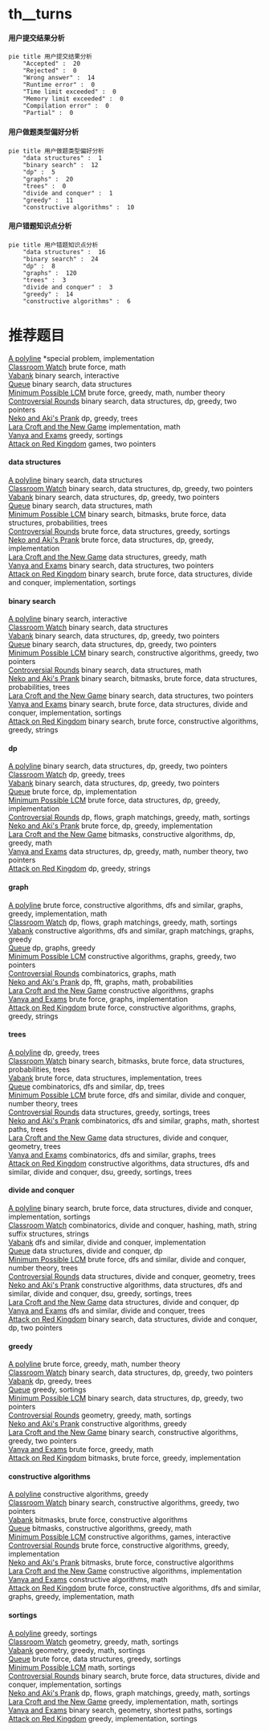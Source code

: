 # th__turns
<!-- tabs:start -->
#### **用户提交结果分析**

```mermaid
pie title 用户提交结果分析
    "Accepted" :  20
    "Rejected" :  0
    "Wrong answer" :  14
    "Runtime error" :  0
    "Time limit exceeded" :  0
    "Memory limit exceeded" :  0
    "Compilation error" :  0
    "Partial" :  0
```
#### **用户做题类型偏好分析**

```mermaid
pie title 用户做题类型偏好分析
    "data structures" :  1
    "binary search" :  12
    "dp" :  5
    "graphs" :  20
    "trees" :  0
    "divide and conquer" :  1
    "greedy" :  11
    "constructive algorithms" :  10
```
#### **用户错题知识点分析**

```mermaid
pie title 用户错题知识点分析
    "data structures" :  16
    "binary search" :  24
    "dp" :  8
    "graphs" :  120
    "trees" :  3
    "divide and conquer" :  3
    "greedy" :  14
    "constructive algorithms" :  6
```
<!-- tabs:end -->
# 推荐题目
[A polyline](http://codeforces.com/problemset/problem/171/H)		*special problem,
                        implementation		  
[Classroom Watch](https://codeforces.com/contest/876/problem/C)		brute force,
                        math		  
[Vabank](https://codeforces.com/contest/1483/problem/E)		binary search,
                        interactive		  
[Queue](http://codeforces.com/problemset/problem/91/B)		binary search,
                        data structures		  
[Minimum Possible LCM](http://codeforces.com/problemset/problem/1154/G)		brute force,
                        greedy,
                        math,
                        number theory		  
[Controversial Rounds](http://codeforces.com/problemset/problem/1398/F)		binary search,
                        data structures,
                        dp,
                        greedy,
                        two pointers		  
[Neko and Aki's Prank](http://codeforces.com/problemset/problem/1152/D)		dp,
                        greedy,
                        trees		  
[Lara Croft and the New Game](http://codeforces.com/problemset/problem/976/B)		implementation,
                        math		  
[Vanya and Exams](http://codeforces.com/problemset/problem/492/C)		greedy,
                        sortings		  
[Attack on Red Kingdom](http://codeforces.com/problemset/problem/1312/F)		games,
                        two pointers		  
<!-- tabs:start -->
#### **data structures**
[A polyline](http://codeforces.com/problemset/problem/91/B)		binary search,
                        data structures		  
[Classroom Watch](http://codeforces.com/problemset/problem/1398/F)		binary search,
                        data structures,
                        dp,
                        greedy,
                        two pointers		  
[Vabank](http://codeforces.com/problemset/problem/1492/C)		binary search,
                        data structures,
                        dp,
                        greedy,
                        two pointers		  
[Queue](http://codeforces.com/problemset/problem/1490/G)		binary search,
                        data structures,
                        math		  
[Minimum Possible LCM](http://codeforces.com/problemset/problem/1479/D)		binary search,
                        bitmasks,
                        brute force,
                        data structures,
                        probabilities,
                        trees		  
[Controversial Rounds](http://codeforces.com/problemset/problem/1497/A)		brute force,
                        data structures,
                        greedy,
                        sortings		  
[Neko and Aki's Prank](http://codeforces.com/problemset/problem/1491/C)		brute force,
                        data structures,
                        dp,
                        greedy,
                        implementation		  
[Lara Croft and the New Game](http://codeforces.com/problemset/problem/1492/B)		data structures,
                        greedy,
                        math		  
[Vanya and Exams](http://codeforces.com/problemset/problem/1436/E)		binary search,
                        data structures,
                        two pointers		  
[Attack on Red Kingdom](http://codeforces.com/problemset/problem/1461/D)		binary search,
                        brute force,
                        data structures,
                        divide and conquer,
                        implementation,
                        sortings		  
#### **binary search**
[A polyline](https://codeforces.com/contest/1483/problem/E)		binary search,
                        interactive		  
[Classroom Watch](http://codeforces.com/problemset/problem/91/B)		binary search,
                        data structures		  
[Vabank](http://codeforces.com/problemset/problem/1398/F)		binary search,
                        data structures,
                        dp,
                        greedy,
                        two pointers		  
[Queue](http://codeforces.com/problemset/problem/1492/C)		binary search,
                        data structures,
                        dp,
                        greedy,
                        two pointers		  
[Minimum Possible LCM](http://codeforces.com/problemset/problem/1463/D)		binary search,
                        constructive algorithms,
                        greedy,
                        two pointers		  
[Controversial Rounds](http://codeforces.com/problemset/problem/1490/G)		binary search,
                        data structures,
                        math		  
[Neko and Aki's Prank](http://codeforces.com/problemset/problem/1479/D)		binary search,
                        bitmasks,
                        brute force,
                        data structures,
                        probabilities,
                        trees		  
[Lara Croft and the New Game](http://codeforces.com/problemset/problem/1436/E)		binary search,
                        data structures,
                        two pointers		  
[Vanya and Exams](http://codeforces.com/problemset/problem/1461/D)		binary search,
                        brute force,
                        data structures,
                        divide and conquer,
                        implementation,
                        sortings		  
[Attack on Red Kingdom](http://codeforces.com/problemset/problem/1493/C)		binary search,
                        brute force,
                        constructive algorithms,
                        greedy,
                        strings		  
#### **dp**
[A polyline](http://codeforces.com/problemset/problem/1398/F)		binary search,
                        data structures,
                        dp,
                        greedy,
                        two pointers		  
[Classroom Watch](http://codeforces.com/problemset/problem/1152/D)		dp,
                        greedy,
                        trees		  
[Vabank](http://codeforces.com/problemset/problem/1492/C)		binary search,
                        data structures,
                        dp,
                        greedy,
                        two pointers		  
[Queue](https://codeforces.com/contest/1457/problem/C)		brute force,
                        dp,
                        implementation		  
[Minimum Possible LCM](http://codeforces.com/problemset/problem/1491/C)		brute force,
                        data structures,
                        dp,
                        greedy,
                        implementation		  
[Controversial Rounds](http://codeforces.com/problemset/problem/1437/C)		dp,
                        flows,
                        graph matchings,
                        greedy,
                        math,
                        sortings		  
[Neko and Aki's Prank](http://codeforces.com/problemset/problem/1499/B)		brute force,
                        dp,
                        greedy,
                        implementation		  
[Lara Croft and the New Game](http://codeforces.com/problemset/problem/1491/D)		bitmasks,
                        constructive algorithms,
                        dp,
                        greedy,
                        math		  
[Vanya and Exams](http://codeforces.com/problemset/problem/1497/E1)		data structures,
                        dp,
                        greedy,
                        math,
                        number theory,
                        two pointers		  
[Attack on Red Kingdom](http://codeforces.com/problemset/problem/1466/C)		dp,
                        greedy,
                        strings		  
#### **graph**
[A polyline](http://codeforces.com/problemset/problem/1487/C)		brute force,
                        constructive algorithms,
                        dfs and similar,
                        graphs,
                        greedy,
                        implementation,
                        math		  
[Classroom Watch](http://codeforces.com/problemset/problem/1437/C)		dp,
                        flows,
                        graph matchings,
                        greedy,
                        math,
                        sortings		  
[Vabank](http://codeforces.com/problemset/problem/1470/D)		constructive algorithms,
                        dfs and similar,
                        graph matchings,
                        graphs,
                        greedy		  
[Queue](http://codeforces.com/problemset/problem/1476/C)		dp,
                        graphs,
                        greedy		  
[Minimum Possible LCM](http://codeforces.com/problemset/problem/1304/D)		constructive algorithms,
                        graphs,
                        greedy,
                        two pointers		  
[Controversial Rounds](http://codeforces.com/problemset/problem/1475/C)		combinatorics,
                        graphs,
                        math		  
[Neko and Aki's Prank](http://codeforces.com/problemset/problem/553/E)		dp,
                        fft,
                        graphs,
                        math,
                        probabilities		  
[Lara Croft and the New Game](http://codeforces.com/problemset/problem/1495/C)		constructive algorithms,
                        graphs		  
[Vanya and Exams](http://codeforces.com/problemset/problem/1510/K)		brute force,
                        graphs,
                        implementation		  
[Attack on Red Kingdom](http://codeforces.com/problemset/problem/1511/D)		brute force,
                        constructive algorithms,
                        graphs,
                        greedy,
                        strings		  
#### **trees**
[A polyline](http://codeforces.com/problemset/problem/1152/D)		dp,
                        greedy,
                        trees		  
[Classroom Watch](http://codeforces.com/problemset/problem/1479/D)		binary search,
                        bitmasks,
                        brute force,
                        data structures,
                        probabilities,
                        trees		  
[Vabank](http://codeforces.com/problemset/problem/1511/C)		brute force,
                        data structures,
                        implementation,
                        trees		  
[Queue](http://codeforces.com/problemset/problem/1499/F)		combinatorics,
                        dfs and similar,
                        dp,
                        trees		  
[Minimum Possible LCM](http://codeforces.com/problemset/problem/1491/E)		brute force,
                        dfs and similar,
                        divide and conquer,
                        number theory,
                        trees		  
[Controversial Rounds](http://codeforces.com/problemset/problem/1466/D)		data structures,
                        greedy,
                        sortings,
                        trees		  
[Neko and Aki's Prank](http://codeforces.com/problemset/problem/1495/D)		combinatorics,
                        dfs and similar,
                        graphs,
                        math,
                        shortest paths,
                        trees		  
[Lara Croft and the New Game](http://codeforces.com/problemset/problem/1303/G)		data structures,
                        divide and conquer,
                        geometry,
                        trees		  
[Vanya and Exams](http://codeforces.com/problemset/problem/1454/E)		combinatorics,
                        dfs and similar,
                        graphs,
                        trees		  
[Attack on Red Kingdom](http://codeforces.com/problemset/problem/1494/D)		constructive algorithms,
                        data structures,
                        dfs and similar,
                        divide and conquer,
                        dsu,
                        greedy,
                        sortings,
                        trees		  
#### **divide and conquer**
[A polyline](http://codeforces.com/problemset/problem/1461/D)		binary search,
                        brute force,
                        data structures,
                        divide and conquer,
                        implementation,
                        sortings		  
[Classroom Watch](http://codeforces.com/problemset/problem/1466/G)		combinatorics,
                        divide and conquer,
                        hashing,
                        math,
                        string suffix structures,
                        strings		  
[Vabank](http://codeforces.com/problemset/problem/1490/D)		dfs and similar,
                        divide and conquer,
                        implementation		  
[Queue](https://codeforces.com/contest/1483/problem/C)		data structures,
                        divide and conquer,
                        dp		  
[Minimum Possible LCM](http://codeforces.com/problemset/problem/1491/E)		brute force,
                        dfs and similar,
                        divide and conquer,
                        number theory,
                        trees		  
[Controversial Rounds](http://codeforces.com/problemset/problem/1303/G)		data structures,
                        divide and conquer,
                        geometry,
                        trees		  
[Neko and Aki's Prank](http://codeforces.com/problemset/problem/1494/D)		constructive algorithms,
                        data structures,
                        dfs and similar,
                        divide and conquer,
                        dsu,
                        greedy,
                        sortings,
                        trees		  
[Lara Croft and the New Game](http://codeforces.com/problemset/problem/1482/E)		data structures,
                        divide and conquer,
                        dp		  
[Vanya and Exams](http://codeforces.com/problemset/problem/566/C)		dfs and similar,
                        divide and conquer,
                        trees		  
[Attack on Red Kingdom](http://codeforces.com/problemset/problem/1428/F)		binary search,
                        data structures,
                        divide and conquer,
                        dp,
                        two pointers		  
#### **greedy**
[A polyline](http://codeforces.com/problemset/problem/1154/G)		brute force,
                        greedy,
                        math,
                        number theory		  
[Classroom Watch](http://codeforces.com/problemset/problem/1398/F)		binary search,
                        data structures,
                        dp,
                        greedy,
                        two pointers		  
[Vabank](http://codeforces.com/problemset/problem/1152/D)		dp,
                        greedy,
                        trees		  
[Queue](http://codeforces.com/problemset/problem/492/C)		greedy,
                        sortings		  
[Minimum Possible LCM](http://codeforces.com/problemset/problem/1492/C)		binary search,
                        data structures,
                        dp,
                        greedy,
                        two pointers		  
[Controversial Rounds](https://codeforces.com/contest/1496/problem/C)		geometry,
                        greedy,
                        math,
                        sortings		  
[Neko and Aki's Prank](http://codeforces.com/problemset/problem/1493/A)		constructive algorithms,
                        greedy		  
[Lara Croft and the New Game](http://codeforces.com/problemset/problem/1463/D)		binary search,
                        constructive algorithms,
                        greedy,
                        two pointers		  
[Vanya and Exams](http://codeforces.com/problemset/problem/1462/C)		brute force,
                        greedy,
                        math		  
[Attack on Red Kingdom](http://codeforces.com/problemset/problem/1494/B)		bitmasks,
                        brute force,
                        greedy,
                        implementation		  
#### **constructive algorithms**
[A polyline](http://codeforces.com/problemset/problem/1493/A)		constructive algorithms,
                        greedy		  
[Classroom Watch](http://codeforces.com/problemset/problem/1463/D)		binary search,
                        constructive algorithms,
                        greedy,
                        two pointers		  
[Vabank](https://codeforces.com/contest/1456/problem/B)		bitmasks,
                        brute force,
                        constructive algorithms		  
[Queue](http://codeforces.com/problemset/problem/1492/D)		bitmasks,
                        constructive algorithms,
                        greedy,
                        math		  
[Minimum Possible LCM](https://codeforces.com/contest/1504/problem/D)		constructive algorithms,
                        games,
                        interactive		  
[Controversial Rounds](https://codeforces.com/contest/1483/problem/A)		brute force,
                        constructive algorithms,
                        greedy,
                        implementation		  
[Neko and Aki's Prank](https://codeforces.com/contest/1457/problem/D)		bitmasks,
                        brute force,
                        constructive algorithms		  
[Lara Croft and the New Game](http://codeforces.com/problemset/problem/1513/A)		constructive algorithms,
                        implementation		  
[Vanya and Exams](http://codeforces.com/problemset/problem/1473/C)		constructive algorithms,
                        math		  
[Attack on Red Kingdom](http://codeforces.com/problemset/problem/1487/C)		brute force,
                        constructive algorithms,
                        dfs and similar,
                        graphs,
                        greedy,
                        implementation,
                        math		  
#### **sortings**
[A polyline](http://codeforces.com/problemset/problem/492/C)		greedy,
                        sortings		  
[Classroom Watch](https://codeforces.com/contest/1496/problem/C)		geometry,
                        greedy,
                        math,
                        sortings		  
[Vabank](http://codeforces.com/problemset/problem/1495/A)		geometry,
                        greedy,
                        math,
                        sortings		  
[Queue](http://codeforces.com/problemset/problem/1497/A)		brute force,
                        data structures,
                        greedy,
                        sortings		  
[Minimum Possible LCM](http://codeforces.com/problemset/problem/1427/A)		math,
                        sortings		  
[Controversial Rounds](http://codeforces.com/problemset/problem/1461/D)		binary search,
                        brute force,
                        data structures,
                        divide and conquer,
                        implementation,
                        sortings		  
[Neko and Aki's Prank](http://codeforces.com/problemset/problem/1437/C)		dp,
                        flows,
                        graph matchings,
                        greedy,
                        math,
                        sortings		  
[Lara Croft and the New Game](http://codeforces.com/problemset/problem/1473/A)		greedy,
                        implementation,
                        math,
                        sortings		  
[Vanya and Exams](http://codeforces.com/problemset/problem/1486/B)		binary search,
                        geometry,
                        shortest paths,
                        sortings		  
[Attack on Red Kingdom](http://codeforces.com/problemset/problem/1480/B)		greedy,
                        implementation,
                        sortings		  
<!-- tabs:end -->
